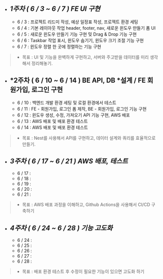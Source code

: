 - ## _1주차 ( 6 / 3 ~ 6 / 7 ) FE UI 구현_

  - 6 / 3 : 프로젝트 리드미 작성, 예상 일정표 작성, 프로젝트 환경 세팅
  - 6 / 4 : 기본 레이아웃 작업 header, footer, nav, 새로운 윈도우 만들기 폼 UI
  - 6 / 5 : 새로운 윈도우 만들기 기능 구현 밎 Drag & Drop 기능 구현
  - 6 / 6 : Taskbar 작업 표시, 윈도우 숨기기, 윈도우 크기 조절 기능 구현
  - 6 / 7 : 윈도우 정렬 한 곳에 정렬하는 기능 구현

> - 목표 : UI 및 기능을 완벽하게 구현하고, 서버와 주고받을 데이터를 미리 생각해서 정리해놓기.

- ## *2주차 ( 6 / 10 ~ 6 / 14 ) BE API, DB *설계 / FE 회원가입, 로그인 구현

  - 6 / 10 : 백엔드 개발 환경 세팅 및 로컬 환경에서 테스트
  - 6 / 11 : FE - 회원가입, 로그인 폼 제작, BE - 회원가입, 로그인 기능 구현
  - 6 / 12 : 윈도우 생성, 수정, 가져오기 API 기능 구현, AWS 배포
  - 6 / 13 : AWS 배포 및 배포 환경 테스트
  - 6 / 14 : AWS 배포 및 배포 환경 테스트

> - 목표 : Nest를 사용해서 API를 구현하고, 데이터 설계와 쿼리를 효율적으로 만들기.

- ## _3주차 ( 6 / 17 ~ 6 / 21 ) AWS 배포, 테스트_

  - 6 / 17 :
  - 6 / 18 :
  - 6 / 19 :
  - 6 / 20 :
  - 6 / 21 :

> - 목표 : AWS 배포 과정을 이해하고, Github Actions을 사용해서 CI/CD 구축하기

- ## _4주차 ( 6 / 24 ~ 6 / 28 ) 기능 고도화_

  - 6 / 24 :
  - 6 / 25 :
  - 6 / 26 :
  - 6 / 27 :
  - 6 / 28 :

> - 목표 : 배포 환경 테스트 후 수정이 필요한 기능이 있으면 고도화 하기
